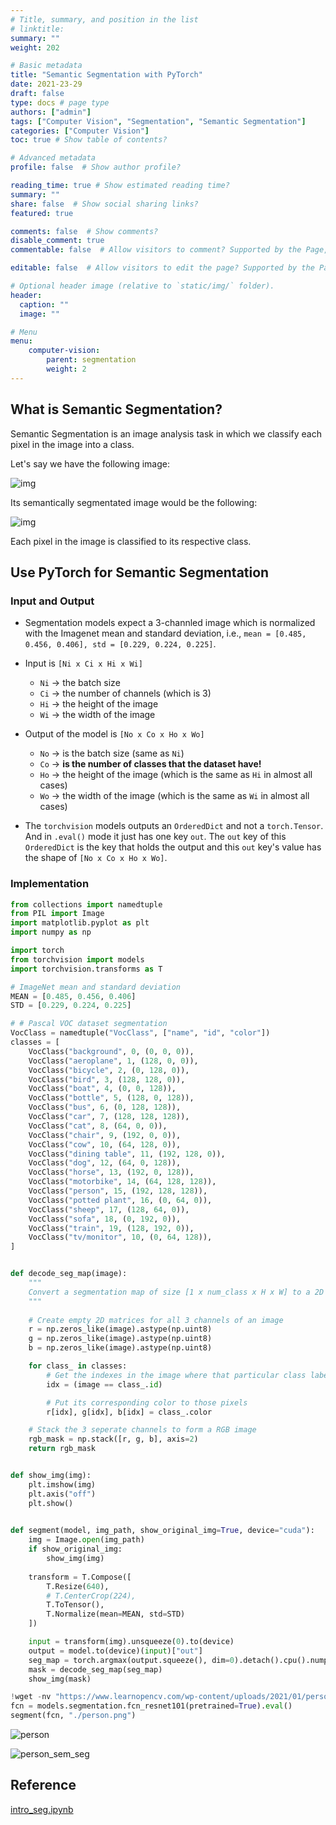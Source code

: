 ```yaml
---
# Title, summary, and position in the list
# linktitle: 
summary: ""
weight: 202

# Basic metadata
title: "Semantic Segmentation with PyTorch"
date: 2021-23-29
draft: false
type: docs # page type
authors: ["admin"]
tags: ["Computer Vision", "Segmentation", "Semantic Segmentation"]
categories: ["Computer Vision"]
toc: true # Show table of contents?

# Advanced metadata
profile: false  # Show author profile?

reading_time: true # Show estimated reading time?
summary: ""
share: false  # Show social sharing links?
featured: true

comments: false  # Show comments?
disable_comment: true
commentable: false  # Allow visitors to comment? Supported by the Page, Post, and Docs content types.

editable: false  # Allow visitors to edit the page? Supported by the Page, Post, and Docs content types.

# Optional header image (relative to `static/img/` folder).
header:
  caption: ""
  image: ""

# Menu
menu: 
    computer-vision:
        parent: segmentation
        weight: 2
---
```


## What is Semantic Segmentation?

Semantic Segmentation is an image analysis task in which we classify each pixel in the image into a class.

Let's say we have the following image:

![img](https://raw.githubusercontent.com/EckoTan0804/upic-repo/master/uPic/index3.png)

Its semantically segmentated image would be the following:

![img](https://raw.githubusercontent.com/EckoTan0804/upic-repo/master/uPic/index4.png)

Each pixel in the image is classified to its respective class.

## Use PyTorch for Semantic Segmentation

### Input and Output

- Segmentation models expect a 3-channled image which is normalized with the Imagenet mean and standard deviation, i.e.,
  `mean = [0.485, 0.456, 0.406], std = [0.229, 0.224, 0.225]`.

- Input is `[Ni x Ci x Hi x Wi]`
  - `Ni` -> the batch size
  - `Ci` -> the number of channels (which is 3)
  - `Hi` -> the height of the image
  - `Wi` -> the width of the image

- Output of the model is `[No x Co x Ho x Wo]`
  - `No` -> is the batch size (same as `Ni`)
  - `Co` -> **is the number of classes that the dataset have!**
  - `Ho` -> the height of the image (which is the same as `Hi` in almost all cases)
  - `Wo` -> the width of the image (which is the same as `Wi` in almost all cases)
- The `torchvision` models outputs an `OrderedDict` and not a `torch.Tensor`.
  And in `.eval()` mode it just has one key `out`. The `out` key of this `OrderedDict` is the key that holds the output and this `out` key's value has the shape of `[No x Co x Ho x Wo]`.

### Implementation

```python
from collections import namedtuple
from PIL import Image
import matplotlib.pyplot as plt
import numpy as np

import torch
from torchvision import models
import torchvision.transforms as T

# ImageNet mean and standard deviation
MEAN = [0.485, 0.456, 0.406]
STD = [0.229, 0.224, 0.225]

# # Pascal VOC dataset segmentation
VocClass = namedtuple("VocClass", ["name", "id", "color"])
classes = [
    VocClass("background", 0, (0, 0, 0)),
    VocClass("aeroplane", 1, (128, 0, 0)),
    VocClass("bicycle", 2, (0, 128, 0)),
    VocClass("bird", 3, (128, 128, 0)),
    VocClass("boat", 4, (0, 0, 128)),
    VocClass("bottle", 5, (128, 0, 128)),
    VocClass("bus", 6, (0, 128, 128)),
    VocClass("car", 7, (128, 128, 128)),
    VocClass("cat", 8, (64, 0, 0)),
    VocClass("chair", 9, (192, 0, 0)),
    VocClass("cow", 10, (64, 128, 0)),
    VocClass("dining table", 11, (192, 128, 0)),
    VocClass("dog", 12, (64, 0, 128)),
    VocClass("horse", 13, (192, 0, 128)),
    VocClass("motorbike", 14, (64, 128, 128)),
    VocClass("person", 15, (192, 128, 128)),
    VocClass("potted plant", 16, (0, 64, 0)),
    VocClass("sheep", 17, (128, 64, 0)),
    VocClass("sofa", 18, (0, 192, 0)),
    VocClass("train", 19, (128, 192, 0)),
    VocClass("tv/monitor", 10, (0, 64, 128)),
]


def decode_seg_map(image):
    """
    Convert a segmentation map of size [1 x num_class x H x W] to a 2D RGB image
    """
    
    # Create empty 2D matrices for all 3 channels of an image
    r = np.zeros_like(image).astype(np.uint8)
    g = np.zeros_like(image).astype(np.uint8)
    b = np.zeros_like(image).astype(np.uint8)

    for class_ in classes:
        # Get the indexes in the image where that particular class label is present
        idx = (image == class_.id)

        # Put its corresponding color to those pixels
        r[idx], g[idx], b[idx] = class_.color

    # Stack the 3 seperate channels to form a RGB image
    rgb_mask = np.stack([r, g, b], axis=2)
    return rgb_mask


def show_img(img):
    plt.imshow(img)
    plt.axis("off")
    plt.show()
    

def segment(model, img_path, show_original_img=True, device="cuda"):
    img = Image.open(img_path)
    if show_original_img:
        show_img(img)
    
    transform = T.Compose([
        T.Resize(640),
        # T.CenterCrop(224),
        T.ToTensor(),
        T.Normalize(mean=MEAN, std=STD)
    ])

    input = transform(img).unsqueeze(0).to(device)
    output = model.to(device)(input)["out"]
    seg_map = torch.argmax(output.squeeze(), dim=0).detach().cpu().numpy()
    mask = decode_seg_map(seg_map)
    show_img(mask)
```

```python
!wget -nv "https://www.learnopencv.com/wp-content/uploads/2021/01/person-segmentation.jpeg" -O person.png
fcn = models.segmentation.fcn_resnet101(pretrained=True).eval()
segment(fcn, "./person.png")
```

![person](https://raw.githubusercontent.com/EckoTan0804/upic-repo/master/uPic/person.png)

![person_sem_seg](https://raw.githubusercontent.com/EckoTan0804/upic-repo/master/uPic/person_sem_seg.png)

## Reference

[intro_seg.ipynb](https://colab.research.google.com/github/spmallick/learnopencv/blob/master/PyTorch-Segmentation-torchvision/intro-seg.ipynb#scrollTo=5GA_GNohUHnR&uniqifier=1)


